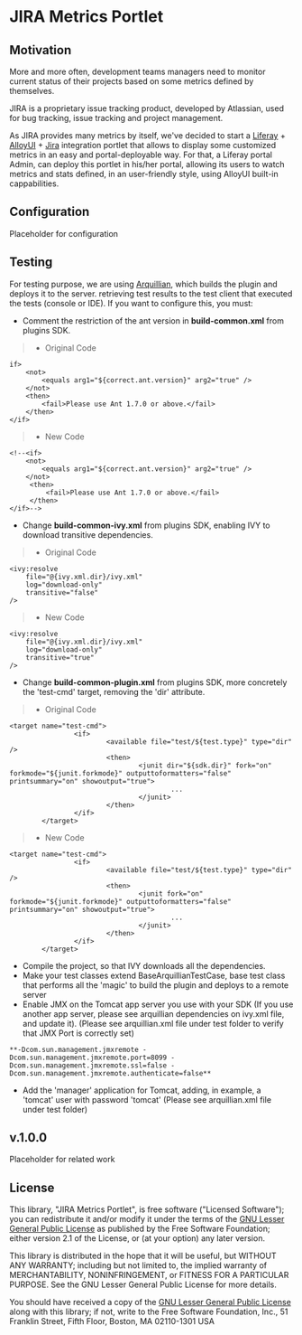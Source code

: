 # JIRA Metrics Portlet

## Motivation

More and more often, development teams managers need to monitor current status of their projects based on some metrics defined by themselves.

JIRA is a proprietary issue tracking product, developed by Atlassian, used for bug tracking, issue tracking and project management.

As JIRA provides many metrics by itself, we've decided to start a [Liferay](http://www.liferay.com) + [AlloyUI](http://www.alloyui.com) + [Jira](https://www.atlassian.com/software/jira) integration portlet that allows to display some customized metrics in an easy and portal-deployable way. For that, a Liferay portal Admin, can deploy this portlet in his/her portal, allowing its users to watch metrics and stats defined, in an user-friendly style, using AlloyUI built-in cappabilities.

## Configuration

Placeholder for configuration

## Testing

For testing purpose, we are using [Arquillian](http://arquillian.org), which builds the plugin and deploys it to the server. retrieving test results to the test client that executed the tests (console or IDE). If you want to configure this, you must:

- Comment the restriction of the ant version in **build-common.xml** from plugins SDK.
>* Original Code
```
if>
	<not>
    	<equals arg1="${correct.ant.version}" arg2="true" />
    </not>
    <then>
        <fail>Please use Ant 1.7.0 or above.</fail>
    </then>
</if>
```
>* New Code
```
<!--<if>
    <not>
        <equals arg1="${correct.ant.version}" arg2="true" />
    </not>
     <then>
         <fail>Please use Ant 1.7.0 or above.</fail>
     </then>
</if>-->
```

- Change **build-common-ivy.xml**  from plugins SDK, enabling IVY to download transitive dependencies.

>* Original Code
```
<ivy:resolve
    file="@{ivy.xml.dir}/ivy.xml"
    log="download-only"
    transitive="false"
/>
```
>* New Code
```
<ivy:resolve
    file="@{ivy.xml.dir}/ivy.xml"
    log="download-only"
    transitive="true"
/>
```

- Change **build-common-plugin.xml** from plugins SDK, more concretely the 'test-cmd' target, removing the 'dir' attribute.

>* Original Code
```
<target name="test-cmd">
                <if>
                        <available file="test/${test.type}" type="dir" />
                        <then>
                                <junit dir="${sdk.dir}" fork="on" forkmode="${junit.forkmode}" outputtoformatters="false" printsummary="on" showoutput="true">
                                        ...
                                </junit>
                        </then>
                </if>
        </target>
```
>* New Code
```
<target name="test-cmd">
                <if>
                        <available file="test/${test.type}" type="dir" />
                        <then>
                                <junit fork="on" forkmode="${junit.forkmode}" outputtoformatters="false" printsummary="on" showoutput="true">
                                        ...
                                </junit>
                        </then>
                </if>
        </target>
```

- Compile the project, so that IVY downloads all the dependencies.
- Make your test classes extend BaseArquillianTestCase, base test class that performs all the 'magic' to build the plugin and deploys to a remote server
- Enable JMX on the Tomcat app server you use with your SDK (If you use another app server, please see arquillian dependencies on ivy.xml file, and update it). (Please see arquillian.xml file under test folder to verify that JMX Port is correctly set)
```
**-Dcom.sun.management.jmxremote -Dcom.sun.management.jmxremote.port=8099 -Dcom.sun.management.jmxremote.ssl=false -Dcom.sun.management.jmxremote.authenticate=false**
```
- Add the 'manager' application for Tomcat, adding, in example, a 'tomcat' user with password 'tomcat' (Please see arquillian.xml file under test folder)

## v.1.0.0

Placeholder for related work

## License

This library, "JIRA Metrics Portlet", is free software ("Licensed Software"); you can redistribute it and/or modify it under the terms of the [GNU Lesser General Public License](http://www.gnu.org/licenses/lgpl-2.1.html) as published by the Free Software Foundation; either version 2.1 of the License, or (at your option) any later version.

This library is distributed in the hope that it will be useful, but WITHOUT ANY WARRANTY; including but not limited to, the implied warranty of MERCHANTABILITY, NONINFRINGEMENT, or FITNESS FOR A PARTICULAR PURPOSE. See the GNU Lesser General Public License for more details.

You should have received a copy of the [GNU Lesser General Public License](http://www.gnu.org/licenses/lgpl-2.1.html) along with this library; if not, write to the Free Software Foundation, Inc., 51 Franklin Street, Fifth Floor, Boston, MA 02110-1301 USA

    
